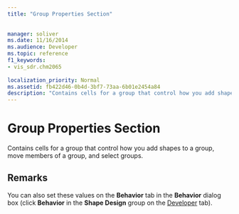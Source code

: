 ```yaml
---
title: "Group Properties Section"
 
 
manager: soliver
ms.date: 11/16/2014
ms.audience: Developer
ms.topic: reference
f1_keywords:
- vis_sdr.chm2065
 
localization_priority: Normal
ms.assetid: fb422d46-0b4d-3bf7-73aa-6b01e2454a84
description: "Contains cells for a group that control how you add shapes to a group, move members of a group, and select groups."
---
```


# Group Properties Section

Contains cells for a group that control how you add shapes to a group, move members of a group, and select groups. 
  
## Remarks

You can also set these values on the **Behavior** tab in the **Behavior** dialog box (click **Behavior** in the **Shape Design** group on the [Developer](run-in-developer-mode-display-the-developer-tab.md) tab). 
  

